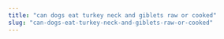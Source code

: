 ```yaml
---
title: "can dogs eat turkey neck and giblets raw or cooked"
slug: "can-dogs-eat-turkey-neck-and-giblets-raw-or-cooked"
---
```


